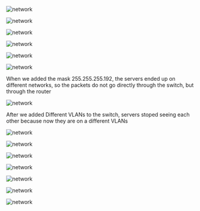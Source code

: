 
![network](./images/80.png "network")

![network](./images/81.png "network")

![network](./images/82.png "network")

![network](./images/83.png "network")

![network](./images/84.png "network")

![network](./images/85.png "network")

When we added the mask 255.255.255.192, the servers ended up on different networks,
so the packets do not go directly through the switch, but through the router 

![network](./images/86.png "network")

After we added Different VLANs to the switch, servers stoped seeing each other
because now they are on a different VLANs

![network](./images/87.png "network")

![network](./images/88.png "network")

![network](./images/89.png "network")

![network](./images/90.png "network")

![network](./images/91.png "network")

![network](./images/92.png "network")

![network](./images/93.png "network")
